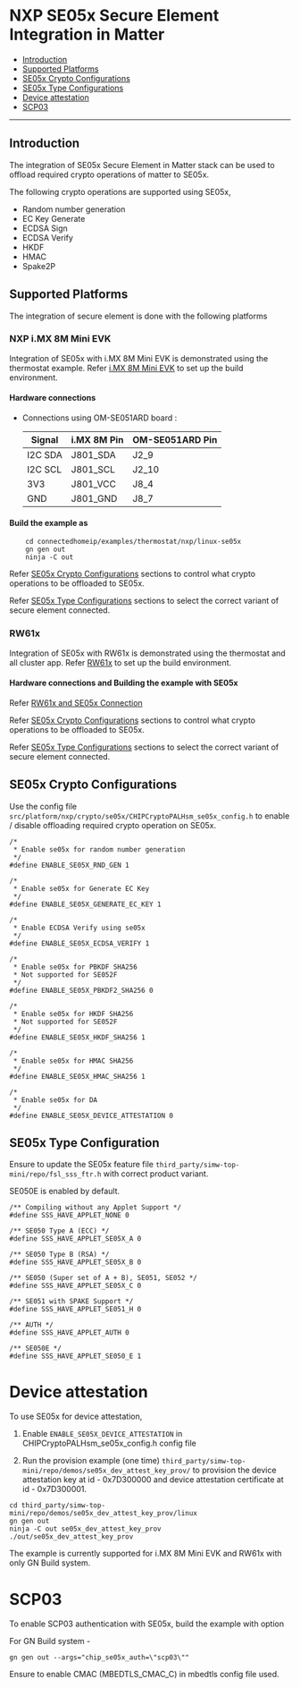 # NXP SE05x Secure Element Integration in Matter

-   [Introduction](#introduction)
-   [Supported Platforms](#supported_platforms)
-   [SE05x Crypto Configurations](#se05x_crypto_configurations)
-   [SE05x Type Configurations](#se05x_type_configurations)
-   [Device attestation](#device_attestation)
-   [SCP03](#scp03)

<hr>

<a name="introduction"></a>

## Introduction

The integration of SE05x Secure Element in Matter stack can be used to offload required
crypto operations of matter to SE05x.

The following crypto operations are supported using SE05x,

-   Random number generation
-   EC Key Generate
-   ECDSA Sign
-   ECDSA Verify
-   HKDF
-   HMAC
-   Spake2P


<a name="supported_platforms"></a>

## Supported Platforms

The integration of secure element is done with the following platforms


### NXP i.MX 8M Mini EVK

Integration of SE05x with i.MX 8M Mini EVK is demonstrated using the thermostat example.
Refer [i.MX 8M Mini EVK](nxp_imx8m_linux_examples.md) to set up the build environment.

#### Hardware connections

- Connections using OM-SE051ARD board :

    | Signal      | i.MX 8M Pin        | OM-SE051ARD Pin  |
    |-------------|--------------------|------------------|
    | I2C SDA     | J801_SDA           | J2_9             |
    | I2C SCL     | J801_SCL           | J2_10            |
    | 3V3         | J801_VCC           | J8_4             |
    | GND         | J801_GND           | J8_7             |


#### Build the example as

```
    cd connectedhomeip/examples/thermostat/nxp/linux-se05x
    gn gen out
    ninja -C out
```

Refer [SE05x Crypto Configurations](#se05x_crypto_configurations) sections to control what crypto operations to be offloaded to SE05x.

Refer [SE05x Type Configurations](#se05x_type_configurations) sections to select the correct variant of secure element connected.


### RW61x

Integration of SE05x with RW61x is demonstrated using the thermostat and all cluster app.
Refer [RW61x](nxp_rw61x_guide.md) to set up the build environment.

#### Hardware connections and Building the example with SE05x

Refer [RW61x and SE05x Connection](./nxp_examples_freertos_platforms.md#se05x_secure_element_with_rw61x)

Refer [SE05x Crypto Configurations](#se05x_crypto_configurations) sections to control what crypto operations to be offloaded to SE05x.

Refer [SE05x Type Configurations](#se05x_type_configurations) sections to select the correct variant of secure element connected.


<a name="se05x_crypto_configurations"></a>

## SE05x Crypto Configurations

Use the config file `src/platform/nxp/crypto/se05x/CHIPCryptoPALHsm_se05x_config.h` to
enable / disable offloading required crypto operation on SE05x.

```
/*
 * Enable se05x for random number generation
 */
#define ENABLE_SE05X_RND_GEN 1

/*
 * Enable se05x for Generate EC Key
 */
#define ENABLE_SE05X_GENERATE_EC_KEY 1

/*
 * Enable ECDSA Verify using se05x
 */
#define ENABLE_SE05X_ECDSA_VERIFY 1

/*
 * Enable se05x for PBKDF SHA256
 * Not supported for SE052F
 */
#define ENABLE_SE05X_PBKDF2_SHA256 0

/*
 * Enable se05x for HKDF SHA256
 * Not supported for SE052F
 */
#define ENABLE_SE05X_HKDF_SHA256 1

/*
 * Enable se05x for HMAC SHA256
 */
#define ENABLE_SE05X_HMAC_SHA256 1

/*
 * Enable se05x for DA
 */
#define ENABLE_SE05X_DEVICE_ATTESTATION 0
```


<a name="se05x_type_configurations"></a>

## SE05x Type Configuration

Ensure to update the SE05x feature file
`third_party/simw-top-mini/repo/fsl_sss_ftr.h` with correct product variant.

SE050E is enabled by default.

```
/** Compiling without any Applet Support */
#define SSS_HAVE_APPLET_NONE 0

/** SE050 Type A (ECC) */
#define SSS_HAVE_APPLET_SE05X_A 0

/** SE050 Type B (RSA) */
#define SSS_HAVE_APPLET_SE05X_B 0

/** SE050 (Super set of A + B), SE051, SE052 */
#define SSS_HAVE_APPLET_SE05X_C 0

/** SE051 with SPAKE Support */
#define SSS_HAVE_APPLET_SE051_H 0

/** AUTH */
#define SSS_HAVE_APPLET_AUTH 0

/** SE050E */
#define SSS_HAVE_APPLET_SE050_E 1
```


<a name="device_attestation"></a>

# Device attestation

To use SE05x for device attestation,

1. Enable `ENABLE_SE05X_DEVICE_ATTESTATION` in CHIPCryptoPALHsm_se05x_config.h
   config file

2. Run the provision example (one time)
   `third_party/simw-top-mini/repo/demos/se05x_dev_attest_key_prov/` to
   provision the device attestation key at id - 0x7D300000 and device
   attestation certificate at id - 0x7D300001.

```
cd third_party/simw-top-mini/repo/demos/se05x_dev_attest_key_prov/linux
gn gen out
ninja -C out se05x_dev_attest_key_prov
./out/se05x_dev_attest_key_prov
```

The example is currently supported for i.MX 8M Mini EVK and RW61x with only GN Build system.


<a name="scp03"></a>

# SCP03

To enable SCP03 authentication with SE05x, build the example with option

For GN Build system -
```
gn gen out --args="chip_se05x_auth=\"scp03\""
```
Ensure to enable CMAC (MBEDTLS_CMAC_C) in mbedtls config file used.
